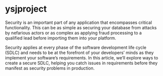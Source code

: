 # ysjproject
Security is an important part of any application that encompasses critical functionality. This can be as simple as securing your database from attacks by nefarious actors or as complex as applying fraud processing to a qualified lead before importing them into your platform.

Security applies at every phase of the software development life cycle (SDLC) and needs to be at the forefront of your developers’ minds as they implement your software’s requirements. In this article, we’ll explore ways to create a secure SDLC, helping you catch issues in requirements before they manifest as security problems in production.
